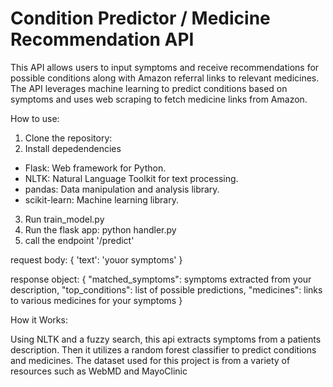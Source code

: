 <h1>Condition Predictor / Medicine Recommendation API</h1>

This API allows users to input symptoms and receive recommendations for possible conditions along with Amazon referral links to relevant medicines. The API leverages machine learning to predict conditions based on symptoms and uses web scraping to fetch medicine links from Amazon.

How to use:
1. Clone the repository:
2. Install depedendencies
- Flask: Web framework for Python.
 - NLTK: Natural Language Toolkit for text processing.
 - pandas: Data manipulation and analysis library.
 - scikit-learn: Machine learning library.
3. Run train_model.py
4. Run the flask app: python handler.py
5. call the endpoint '/predict'

request body: {  'text': 'youor symptoms' }

response object: {
        "matched_symptoms": symptoms extracted from your description,
        "top_conditions": list of possible predictions,
        "medicines": links to various medicines for your symptoms
}


How it Works:

Using NLTK and a fuzzy search, this api extracts symptoms from a patients description. Then it utilizes a random forest classifier to predict conditions and medicines. The dataset used for this project is from a variety of resources such as WebMD and MayoClinic
